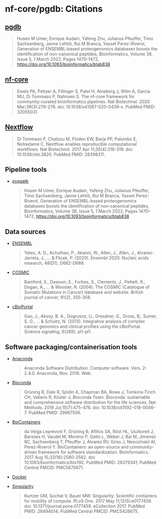 # nf-core/pgdb: Citations

## [pgdb](https://pubmed.ncbi.nlm.nih.gov/34904638/)

> Husen M Umer, Enrique Audain, Yafeng Zhu, Julianus Pfeuffer, Timo Sachsenberg, Janne Lehtiö, Rui M Branca, Yasset Perez-Riverol, Generation of ENSEMBL-based proteogenomics databases boosts the identification of non-canonical peptides, Bioinformatics, Volume 38, Issue 5, 1 March 2022, Pages 1470–1472, https://doi.org/10.1093/bioinformatics/btab838

## [nf-core](https://pubmed.ncbi.nlm.nih.gov/32055031/)

> Ewels PA, Peltzer A, Fillinger S, Patel H, Alneberg J, Wilm A, Garcia MU, Di Tommaso P, Nahnsen S. The nf-core framework for community-curated bioinformatics pipelines. Nat Biotechnol. 2020 Mar;38(3):276-278. doi: 10.1038/s41587-020-0439-x. PubMed PMID: 32055031.

## [Nextflow](https://pubmed.ncbi.nlm.nih.gov/28398311/)

> Di Tommaso P, Chatzou M, Floden EW, Barja PP, Palumbo E, Notredame C. Nextflow enables reproducible computational workflows. Nat Biotechnol. 2017 Apr 11;35(4):316-319. doi: 10.1038/nbt.3820. PubMed PMID: 28398311.

## Pipeline tools

- [pypgatk](https://pubmed.ncbi.nlm.nih.gov/34904638/)

  > Husen M Umer, Enrique Audain, Yafeng Zhu, Julianus Pfeuffer, Timo Sachsenberg, Janne Lehtiö, Rui M Branca, Yasset Perez-Riverol, Generation of ENSEMBL-based proteogenomics databases boosts the identification of non-canonical peptides, Bioinformatics, Volume 38, Issue 5, 1 March 2022, Pages 1470–1472, https://doi.org/10.1093/bioinformatics/btab838

## Data sources

- [ENSEMBL](https://pubmed.ncbi.nlm.nih.gov/31691826/)

  > Yates, A. D., Achuthan, P., Akanni, W., Allen, J., Allen, J., Alvarez-Jarreta, J., ... & Flicek, P. (2020). Ensembl 2020. Nucleic acids research, 48(D1), D682-D688.

- [COSMIC](https://pubmed.ncbi.nlm.nih.gov/15188009/)

  > Bamford, S., Dawson, E., Forbes, S., Clements, J., Pettett, R., Dogan, A., ... & Wooster, R. (2004). The COSMIC (Catalogue of Somatic Mutations in Cancer) database and website. British journal of cancer, 91(2), 355-358.

- [cBioPortal](https://pubmed.ncbi.nlm.nih.gov/23550210/)

  > Gao, J., Aksoy, B. A., Dogrusoz, U., Dresdner, G., Gross, B., Sumer, S. O., ... & Schultz, N. (2013). Integrative analysis of complex cancer genomics and clinical profiles using the cBioPortal. Science signaling, 6(269), pl1-pl1.

## Software packaging/containerisation tools

- [Anaconda](https://anaconda.com)

  > Anaconda Software Distribution. Computer software. Vers. 2-2.4.0. Anaconda, Nov. 2016. Web.

- [Bioconda](https://pubmed.ncbi.nlm.nih.gov/29967506/)

  > Grüning B, Dale R, Sjödin A, Chapman BA, Rowe J, Tomkins-Tinch CH, Valieris R, Köster J; Bioconda Team. Bioconda: sustainable and comprehensive software distribution for the life sciences. Nat Methods. 2018 Jul;15(7):475-476. doi: 10.1038/s41592-018-0046-7. PubMed PMID: 29967506.

- [BioContainers](https://pubmed.ncbi.nlm.nih.gov/28379341/)

  > da Veiga Leprevost F, Grüning B, Aflitos SA, Röst HL, Uszkoreit J, Barsnes H, Vaudel M, Moreno P, Gatto L, Weber J, Bai M, Jimenez RC, Sachsenberg T, Pfeuffer J, Alvarez RV, Griss J, Nesvizhskii AI, Perez-Riverol Y. BioContainers: an open-source and community-driven framework for software standardization. Bioinformatics. 2017 Aug 15;33(16):2580-2582. doi: 10.1093/bioinformatics/btx192. PubMed PMID: 28379341; PubMed Central PMCID: PMC5870671.

- [Docker](https://dl.acm.org/doi/10.5555/2600239.2600241)

- [Singularity](https://pubmed.ncbi.nlm.nih.gov/28494014/)
  > Kurtzer GM, Sochat V, Bauer MW. Singularity: Scientific containers for mobility of compute. PLoS One. 2017 May 11;12(5):e0177459. doi: 10.1371/journal.pone.0177459. eCollection 2017. PubMed PMID: 28494014; PubMed Central PMCID: PMC5426675.
